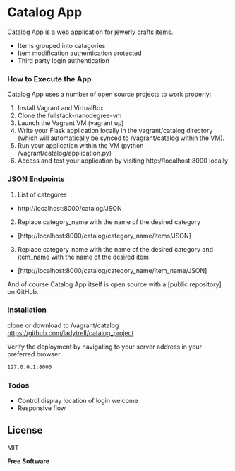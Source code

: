 # Catalog App

Catalog App is a web application for jewerly crafts items.

  - Items grouped into catagories
  - Item modification authentication protected
  - Third party login authentication


### How to Execute the App

Catalog App uses a number of open source projects to work properly:

1.	Install Vagrant and VirtualBox
2.	Clone the fullstack-nanodegree-vm
3.	Launch the Vagrant VM (vagrant up)
4.	Write your Flask application locally in the vagrant/catalog directory (which will automatically be synced to /vagrant/catalog within the VM).
5.	Run your application within the VM (python /vagrant/catalog/application.py)
6.	Access and test your application by visiting http://localhost:8000 locally

### JSON Endpoints

1.  List of categores
   - http://localhost:8000/catalog/JSON

2.  Replace category_name with the name of the desired category

   - [http://localhost:8000/catalog/category_name/items/JSON]

3.  Replace category_name with the name of the desired category and item_name with the name of the desired item

   - [http://localhost:8000/catalog/category_name/item_name/JSON]

And of course Catalog App itself is open source with a [public repository]
 on GitHub.

### Installation
clone or download to /vagrant/catalog
https://github.com/ladytrell/catalog_project


Verify the deployment by navigating to your server address in your preferred browser.

```sh
127.0.0.1:8000
```


### Todos

 - Control display location of login welcome
 - Responsive flow

License
----

MIT


**Free Software**
